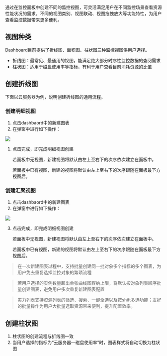 通过在监控面板中创建不同的监控视图，可灵活满足用户在不同监控场景查看资源性能状况的需求。不同的视图类别、视图联动、视图拖拽放大等功能特性，为用户查看监控数据带来更多便利。

## 视图种类

Dashboard目前提供了折线图、面积图、柱状图三种监控视图供用户选择。

* 折线图：最常见、最通用的视图，能满足绝大部分时序性监控数据的查阅需求
* 柱状图：适用于磁盘使用率等指标，有利于用户查看目前消耗资源的比值

## 创建折线图

下面以云服务器为例，说明创建折线图的通用流程。

### 创建明细视图

1. 点击dashbaord中的新建图表
2. 在弹窗中进行如下操作：

![](http://imgcache.tce.fsphere.cn/static/mc.qcloudimg.com/static/img/249cb0893f15ce6331d2ccd7db2790f3/image.png)

1. 点击完成，即完成明细视图创建

   若面板中无视图，新建视图将默认由左上至右下的次序依次建立在面板中。

   若面板中已有视图，新建的视图将默认由左上至右下的次序跟随在面板最下方视图后。

### 创建汇聚视图

1. 点击dashbaord中的新建图表
2. 在弹窗中进行如下操作：

![](http://imgcache.tce.fsphere.cn/static/mc.qcloudimg.com/static/img/249cb0893f15ce6331d2ccd7db2790f3/image.png)

3. 点击完成，即完成明细视图创建

   若面板中无视图，新建视图将默认由左上至右下的次序依次建立在面板中。

   若面板中已有视图，新建的视图将默认由左上至右下的次序跟随在面板最下方视图后。

> 在一次新建图表过程中，支持批量创建同一批对象多个指标的多个图表，为用户免去重复选择监控对象的繁琐流程

> 若用户选择的实例数量超出单张曲线图容纳上限，将默认按对象列表顺序批量创建图表，避免用户多次重复新建图表配置

> 实力列表支持资源列表的筛选、搜索、一键全选以及按shift多选功能；友好的批量操作为用户大批量选取资源带来便利，提升配置效率。

## 创建柱状图

1. 柱状图的创建流程与折线图一致
2. 当用户选择的指标为“云服务器—磁盘使用率”时，图表样式将自动切换为柱状图

